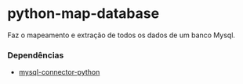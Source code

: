 # python-map-database

Faz o mapeamento e extração de todos os dados de um banco Mysql.

### Dependências

- [mysql-connector-python](https://pypi.org/project/mysql-connector-python/)